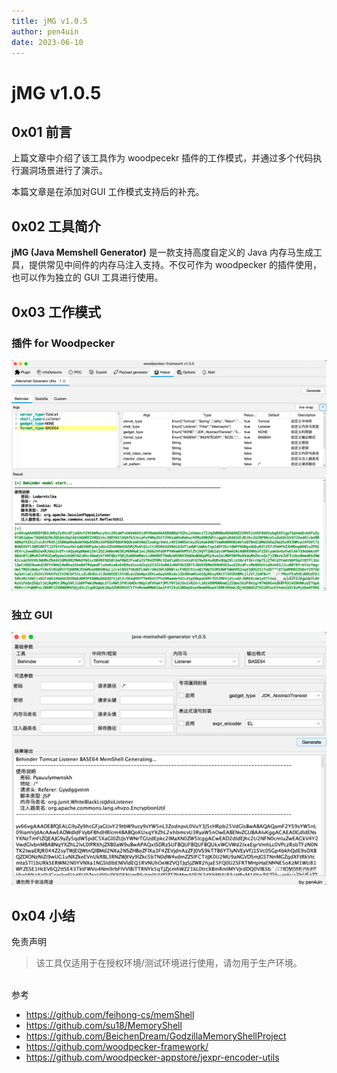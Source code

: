 ```yaml
---
title: jMG v1.0.5
author: pen4uin
date: 2023-06-10
---
```



# jMG v1.0.5

## 0x01 前言

上篇文章中介绍了该工具作为 woodpecekr 插件的工作模式，并通过多个代码执行漏洞场景进行了演示。

本篇文章是在添加对GUI 工作模式支持后的补充。

## 0x02 工具简介

**jMG (Java Memshell Generator)** 是一款支持高度自定义的 Java 内存马生成工具，提供常见中间件的内存马注入支持。不仅可作为 woodpecker 的插件使用，也可以作为独立的 GUI 工具进行使用。


## 0x03 工作模式

### 插件 for Woodpecker

![](./img/1708845865802.png)

### 独立 GUI 

![](./img/1708845885725.png)



## 0x04 小结

免责声明
> 该工具仅适用于在授权环境/测试环境进行使用，请勿用于生产环境。


<br>
参考

- https://github.com/feihong-cs/memShell
- https://github.com/su18/MemoryShell
- https://github.com/BeichenDream/GodzillaMemoryShellProject
- https://github.com/woodpecker-framework/
- https://github.com/woodpecker-appstore/jexpr-encoder-utils






